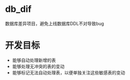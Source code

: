 # db_dif
数据库差异项目，避免上线数据库DDL不对导致bug

# 开发目标

- 能够自动处理新增的表
- 能够处理无冲突的表的变动
- 能够标记无法自动处理表，以便单独关注这些敏感表的变动

